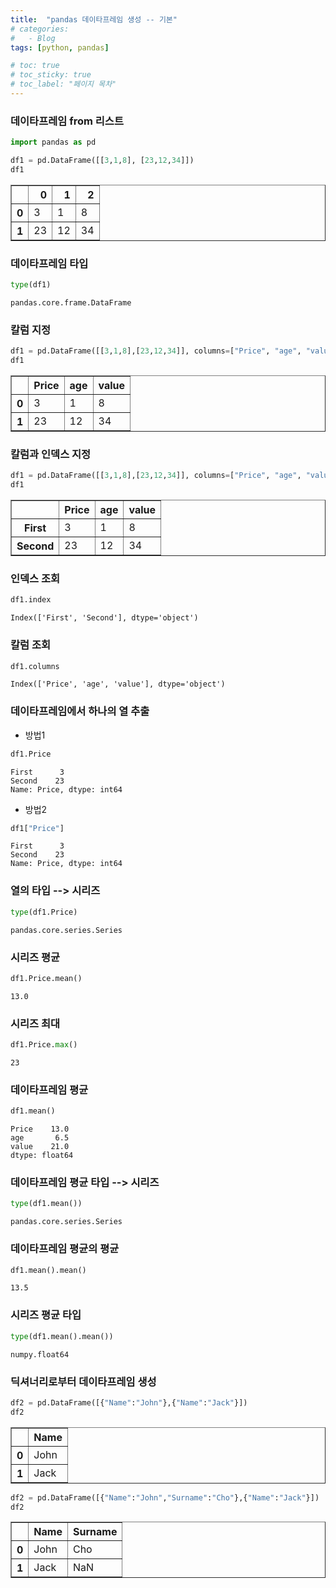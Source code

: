 ```yaml
---
title:  "pandas 데이타프레임 생성 -- 기본"
# categories:
#   - Blog
tags: [python, pandas]

# toc: true
# toc_sticky: true
# toc_label: "페이지 목차"
---
```


### 데이타프레임 from 리스트


```python
import pandas as pd

df1 = pd.DataFrame([[3,1,8], [23,12,34]])
df1
```




<div>
<style scoped>
    .dataframe tbody tr th:only-of-type {
        vertical-align: middle;
    }

    .dataframe tbody tr th {
        vertical-align: top;
    }

    .dataframe thead th {
        text-align: right;
    }
</style>
<table border="1" class="dataframe">
  <thead>
    <tr style="text-align: right;">
      <th></th>
      <th>0</th>
      <th>1</th>
      <th>2</th>
    </tr>
  </thead>
  <tbody>
    <tr>
      <th>0</th>
      <td>3</td>
      <td>1</td>
      <td>8</td>
    </tr>
    <tr>
      <th>1</th>
      <td>23</td>
      <td>12</td>
      <td>34</td>
    </tr>
  </tbody>
</table>
</div>



### 데이타프레임 타입


```python
type(df1)
```




    pandas.core.frame.DataFrame



### 칼럼 지정


```python
df1 = pd.DataFrame([[3,1,8],[23,12,34]], columns=["Price", "age", "value"])
df1
```




<div>
<style scoped>
    .dataframe tbody tr th:only-of-type {
        vertical-align: middle;
    }

    .dataframe tbody tr th {
        vertical-align: top;
    }

    .dataframe thead th {
        text-align: right;
    }
</style>
<table border="1" class="dataframe">
  <thead>
    <tr style="text-align: right;">
      <th></th>
      <th>Price</th>
      <th>age</th>
      <th>value</th>
    </tr>
  </thead>
  <tbody>
    <tr>
      <th>0</th>
      <td>3</td>
      <td>1</td>
      <td>8</td>
    </tr>
    <tr>
      <th>1</th>
      <td>23</td>
      <td>12</td>
      <td>34</td>
    </tr>
  </tbody>
</table>
</div>



### 칼럼과 인덱스 지정


```python
df1 = pd.DataFrame([[3,1,8],[23,12,34]], columns=["Price", "age", "value"], index=["First", "Second"])
df1
```




<div>
<style scoped>
    .dataframe tbody tr th:only-of-type {
        vertical-align: middle;
    }

    .dataframe tbody tr th {
        vertical-align: top;
    }

    .dataframe thead th {
        text-align: right;
    }
</style>
<table border="1" class="dataframe">
  <thead>
    <tr style="text-align: right;">
      <th></th>
      <th>Price</th>
      <th>age</th>
      <th>value</th>
    </tr>
  </thead>
  <tbody>
    <tr>
      <th>First</th>
      <td>3</td>
      <td>1</td>
      <td>8</td>
    </tr>
    <tr>
      <th>Second</th>
      <td>23</td>
      <td>12</td>
      <td>34</td>
    </tr>
  </tbody>
</table>
</div>



### 인덱스 조회


```python
df1.index
```




    Index(['First', 'Second'], dtype='object')



### 칼럼 조회


```python
df1.columns
```




    Index(['Price', 'age', 'value'], dtype='object')



### 데이타프레임에서 하나의 열 추출

+ 방법1


```python
df1.Price
```




    First      3
    Second    23
    Name: Price, dtype: int64



+ 방법2


```python
df1["Price"]
```




    First      3
    Second    23
    Name: Price, dtype: int64



### 열의 타입 --> 시리즈


```python
type(df1.Price)
```




    pandas.core.series.Series



### 시리즈 평균


```python
df1.Price.mean()
```




    13.0



### 시리즈 최대


```python
df1.Price.max()
```




    23



### 데이타프레임 평균


```python
df1.mean()
```




    Price    13.0
    age       6.5
    value    21.0
    dtype: float64



### 데이타프레임 평균 타입 --> 시리즈


```python
type(df1.mean())
```




    pandas.core.series.Series



### 데이타프레임 평균의 평균


```python
df1.mean().mean()
```




    13.5



### 시리즈 평균 타입


```python
type(df1.mean().mean())
```




    numpy.float64



### 딕셔너리로부터 데이타프레임 생성


```python
df2 = pd.DataFrame([{"Name":"John"},{"Name":"Jack"}])
df2
```




<div>
<style scoped>
    .dataframe tbody tr th:only-of-type {
        vertical-align: middle;
    }

    .dataframe tbody tr th {
        vertical-align: top;
    }

    .dataframe thead th {
        text-align: right;
    }
</style>
<table border="1" class="dataframe">
  <thead>
    <tr style="text-align: right;">
      <th></th>
      <th>Name</th>
    </tr>
  </thead>
  <tbody>
    <tr>
      <th>0</th>
      <td>John</td>
    </tr>
    <tr>
      <th>1</th>
      <td>Jack</td>
    </tr>
  </tbody>
</table>
</div>




```python
df2 = pd.DataFrame([{"Name":"John","Surname":"Cho"},{"Name":"Jack"}])
df2
```




<div>
<style scoped>
    .dataframe tbody tr th:only-of-type {
        vertical-align: middle;
    }

    .dataframe tbody tr th {
        vertical-align: top;
    }

    .dataframe thead th {
        text-align: right;
    }
</style>
<table border="1" class="dataframe">
  <thead>
    <tr style="text-align: right;">
      <th></th>
      <th>Name</th>
      <th>Surname</th>
    </tr>
  </thead>
  <tbody>
    <tr>
      <th>0</th>
      <td>John</td>
      <td>Cho</td>
    </tr>
    <tr>
      <th>1</th>
      <td>Jack</td>
      <td>NaN</td>
    </tr>
  </tbody>
</table>
</div>


